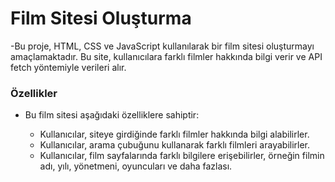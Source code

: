# Film Sitesi Oluşturma
-Bu proje, HTML, CSS ve JavaScript kullanılarak bir film sitesi oluşturmayı amaçlamaktadır. Bu site, kullanıcılara farklı filmler hakkında bilgi verir ve API fetch yöntemiyle verileri alır.


### Özellikler

- Bu film sitesi aşağıdaki özelliklere sahiptir:

   - Kullanıcılar, siteye girdiğinde farklı filmler hakkında bilgi alabilirler.
   - Kullanıcılar, arama çubuğunu kullanarak farklı filmleri arayabilirler.
   - Kullanıcılar, film sayfalarında farklı bilgilere erişebilirler, örneğin filmin adı, yılı, yönetmeni, oyuncuları ve daha fazlası.


